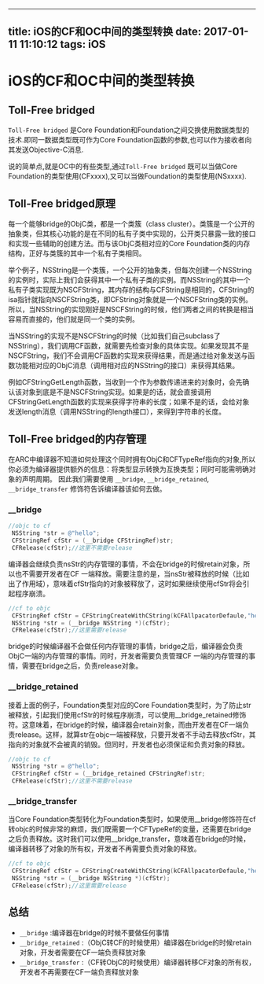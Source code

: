 
---
title: iOS的CF和OC中间的类型转换
date: 2017-01-11 11:10:12
tags: iOS
---


# iOS的CF和OC中间的类型转换 #

## Toll-Free bridged ##

`Toll-Free bridged`  是Core Foundation和Foundation之间交换使用数据类型的技术.即同一数据类型既可作为Core Foundation函数的参数,也可以作为接收者向其发送Objective-C消息.

说的简单点,就是OC中的有些类型,通过`Toll-Free bridged` 既可以当做Core Foundation的类型使用(CFxxxx),又可以当做Foundation的类型使用(NSxxxx).



<!----- more ----->


## Toll-Free bridged原理 ##

每一个能够bridge的ObjC类，都是一个类簇（class cluster）。类簇是一个公开的抽象类，但其核心功能的是在不同的私有子类中实现的，公开类只暴露一致的接口和实现一些辅助的创建方法。而与该ObjC类相对应的Core Foundation类的内存结构，正好与类簇的其中一个私有子类相同。

举个例子，NSString是一个类簇，一个公开的抽象类，但每次创建一个NSString的实例时，实际上我们会获得其中一个私有子类的实例。而NSString的其中一个私有子类实现既为NSCFString，其内存的结构与CFString是相同的，CFString的isa指针就指向NSCFString类，即CFString对象就是一个NSCFString类的实例。
所以，当NSString的实现刚好是NSCFString的时候，他们两者之间的转换是相当容易而直接的，他们就是同一个类的实例。

当NSString的实现不是NSCFString的时候（比如我们自己subclass了NSString），我们调用CF函数，就需要先检查对象的具体实现。如果发现其不是NSCFString，我们不会调用CF函数的实现来获得结果，而是通过给对象发送与函数功能相对应的ObjC消息（调用相对应的NSString的接口）来获得其结果。

例如CFStringGetLength函数，当收到一个作为参数传递进来的对象时，会先确认该对象到底是不是NSCFString实现。如果是的话，就会直接调用CFStringGetLength函数的实现来获得字符串的长度；如果不是的话，会给对象发送length消息（调用NSString的length接口），来得到字符串的长度。

## Toll-Free bridged的内存管理 ##

在ARC中编译器不知道如何处理这个同时拥有ObjC和CFTypeRef指向的对象,所以你必须为编译器提供额外的信息：将类型显示转换为互换类型；同时可能需明确对象的声明周期。 因此我们需要使用 `__bridge`, `__bridge_retained`, `__bridge_transfer` 修饰符告诉编译器该如何去做。

### __bridge ###

```objectivec
//objc to cf
 NSString *str = @"hello";
 CFStringRef cfStr = (__bridge CFStringRef)str;
 CFRelease(cfStr);//这里不需要release
```
编译器会继续负责nsStr的内存管理的事情，不会在bridge的时候retain对象，所以也不需要开发者在CF 一端释放。需要注意的是，当nsStr被释放的时候（比如出了作用域），意味着cfStr指向的对象被释放了，这时如果继续使用cfStr将会引起程序崩溃。

```objectivec
//cf to objc
 CFStringRef cfStr = CFStringCreateWithCString(kCFAllpacatorDefaule,"hello",kCFStringEncodingUTF8);
 NSString *str = (__bridge NSString *)(cfStr);
 CFRelease(cfStr);//这里需要release
```

 bridge的时候编译器不会做任何内存管理的事情，bridge之后，编译器会负责ObjC一端的内存管理的事情。同时，开发者需要负责管理CF 一端的内存管理的事情，需要在bridge之后，负责release对象。

### __bridge_retained ###
接着上面的例子，Foundation类型对应的Core Foundation类型时，为了防止str被释放，引起我们使用cfStr的时候程序崩溃，可以使用__bridge_retained修饰符。这意味着，在bridge的时候，编译器会retain对象，而由开发者在CF一端负责release。这样，就算str在objc一端被释放，只要开发者不手动去释放cfStr，其指向的对象就不会被真的销毁。但同时，开发者也必须保证和负责对象的释放。

```objectivec
//objc to cf
 NSString *str = @"hello";
 CFStringRef cfStr = (__bridge_retained CFStringRef)str;
 CFRelease(cfStr);//这里不需要release
```

### __bridge_transfer ###
当Core Foundation类型转化为Foundation类型时，如果使用__bridge修饰符在cf转objc的时候非常的麻烦，我们既需要一个CFTypeRef的变量，还需要在bridge之后负责释放。这时我们可以使用__bridge_transfer，意味着在bridge的时候，编译器转移了对象的所有权，开发者不再需要负责对象的释放。

```objectivec
//cf to objc
 CFStringRef cfStr = CFStringCreateWithCString(kCFAllpacatorDefaule,"hello",kCFStringEncodingUTF8);
 NSString *str = (__bridge NSString *)(cfStr);
 CFRelease(cfStr);//这里需要release
```

## 总结 ##

  * `__bridge` :编译器在bridge的时候不要做任何事情
  * `__bridge_retained` :（ObjC转CF的时候使用）编译器在bridge的时候retain对象，开发者需要在CF一端负责释放对象
  * `__bridge_transfer` :（CF转ObjC的时候使用）编译器转移CF对象的所有权，开发者不再需要在CF一端负责释放对象
